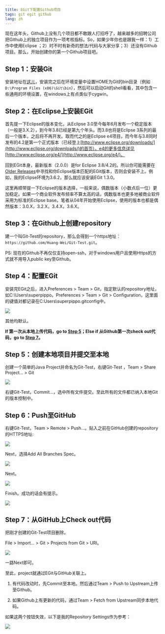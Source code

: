 ```yaml
---
title: EGit下配置Github项目
tags: git egit github
lang: zh
---
```


现在这年头，Github上没有几个项目都不敢跟人打招呼了，越来越多的招聘公司把Github上的独立项目作为一项考核指标。So，如果少年你也是跟我一样：1）工作中使用Eclipse ；2）时不时有新奇的想法/代码与大家分享；3）还没有Github项目。那么，开始创建你的第一个Github项目吧。

## Step 1：安装Git
 
安装地址在[这儿](http://git-scm.com/)，安装完之后在环境变量中设置HOME为Git的bin目录（例如`D:\Program Files (x86)\Git\bin`），然后可以启动Git的shell看看，其中包含一些通用的环境设置，在windows上有点类似于cygwin。

<!--more-->

## Step 2：在Eclipse上安装EGit

首先提一下Eclipse的版本变化，从Eclipse 3.0至今每年6月发布一个稳定版本（一般是3.X.2），到今年3.8已经是第九个年头。而3.8也将是Eclipse 3系列的最后一个版本，之后将不再开发。取而代之的是Eclipse e4项目，而今年与3.8同时发布的4.2是第一个正式版本（已经登上[http://www.eclipse.org/downloads/](http://www.eclipse.org/downloads/)的首页）。e4的更多信息详见[http://www.eclipse.org/e4/](http://www.eclipse.org/e4/)。

回到EGit本身，最新版本（2.0.0）是for Eclipse 3.8/4.2的。所以你可能需要在[Older Releases](http://wiki.eclipse.org/EGit/FAQ#Where_can_I_find_older_releases_of_EGit.3F)中寻找和你Eclipse版本匹配的EGit版本，否则会安装不上。例如，我的Eclipse环境为3.6.2，那么就应该安装EGit 1.3.0。

这里再顺带提一下Eclipse的版本选择，一般来说，偶数版本（小数点后一位）更加稳定。如果一个商业软件发布频率不算太高的话，偶数版本也更多地被商业软件采用为标准的Eclipse base。笔者从04年开始使用Eclipse，使用的版本也都是偶然版本：3.0.X，3.2.X，3.4.X，3.6.X。

## Step 3：在Github上创建repository

建一个叫Git-Test的repository，那么会得到一个https地址：`https://github.com/Huang-Wei/Git-Test.git`。

PS: 现在的Github不再仅仅支持open-ssh，对于windows用户且使用Https的方式就不用导入public key至Github。
    
## Step 4：配置EGit

安装完EGit之后，进入Preferences > Team > Git，指定默认的repository地址，如C:\Users\superpippo。Preferences > Team > Git > Configuration，这里面的键值对都记录在C:Users\superpippo.gitconfig中。

![](/images/201207/image.png)

其他均默认。

**If 第一次从本地上传代码，go to [Step 5](#step5)；Else if 从Github第一次check out代码，go to [Step 7](#step7)。**

## <a name='step5'></a>Step 5：创建本地项目并提交至本地

创建一个简单的Java Project并命名为Git-Test，右键Git-Test ，Team > Share Project... > Git

![](/images/201207/image1.png)

右键Git-Test，Commit...，选中所有文件提交。至此所有的文件都已纳入本地Git的版本控制中。

## Step 6：Push至GitHub

右键Git-Test，Team > Remote > Push...。贴入之前在GitHub创建的repository的HTTPS地址:

![](/images/201207/image2.png)

Next，选择Add All Branches Spec。

![](/images/201207/image3.png)

Next。

![](/images/201207/image4.png)

Finish。成功的话会有提示。

![](/images/201207/image5.png)

## <a name='step7'></a>Step 7：从GitHub上Check out代码

把刚才创建的Git-Test项目删除。

File > Import... > Git > Projects from Git > URI。

![](/images/201207/image6.png)

一路Next即可。

至此，project就通过EGit与GitHub关联上。

1. 有代码改动时，先Commit至本地。然后通过Team > Push to Upstream上传至Github。

1. 如果Github上有更新的代码，通过Team > Fetch from Upstream同步本地代码。

如果这两个按钮失效，以下是我的Repository Settings作为参考：

![](/images/201207/image7.png)

